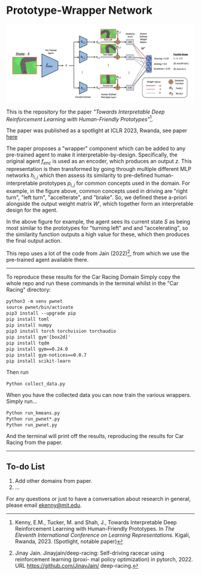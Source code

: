 
# Prototype-Wrapper Network

![alt text](graphics/title.png "Title")


This is the repository for the paper *"Towards Interpretable Deep Reinforcement Learning with Human-Friendly Prototypes"*[^1].

The paper was published as a spotlight at ICLR 2023, Rwanda, see paper [here](https://openreview.net/forum?id=hWwY_Jq0xsN)

The paper proposes a "wrapper" component which can be added to any pre-trained agent to make it interpretable-by-design. Specifically, the original agent $f_{enc}$ is used as an encoder, which produces an output $z$. This representation is then transformed by going through multiple different MLP networks $h_{i,j}$ which then assess its similarity to pre-defined human-interpretable prototypes $p_{i,j}$ for common concepts used in the domain. For example, in the figure above, common concepts used in driving are "right turn", "left turn", "accelterate", and "brake". So, we defined these a-priori alongside the output weight matrix $W'$, which together form an interpretable design for the agent.

In the above figure for example, the agent sees its current state $S$ as being most similar to the prototypes for "turning left" and and "accelerating", so the similarity function outputs a high value for these, which then produces the final output action.

This repo uses a lot of the code from Jain (2022)[^2], from which we use the pre-trained agent available there.

--------------

To reproduce these results for the Car Racing Domain Simply copy the whole repo and run these commands in the terminal whilst in the "Car Racing" directory:

```
python3 -m venv pwnet
source pwnet/bin/activate
pip3 install --upgrade pip
pip install toml
pip install numpy
pip3 install torch torchvision torchaudio
pip install gym'[box2d]'
pip install tqdm
pip install gym==0.24.0
pip install gym-notices==0.0.7
pip install scikit-learn
```

Then run

```
Python collect_data.py
```

When you have the collected data you can now train the various wrappers. Simply run...

```
Python run_kmeans.py
Python run_pwnet*.py
Python run_pwnet.py
```

And the terminal will print off the results, reproducing the results for Car Racing from the paper.

------------------------

## To-do List
1. Add other domains from paper.
2. ... 

For any questions or just to have a conversation about research in general, please email ekenny@mit.edu.


[^1]: Kenny, E.M., Tucker, M. and Shah, J., Towards Interpretable Deep Reinforcement Learning with Human-Friendly Prototypes. In *The Eleventh International Conference on Learning Representations.* Kigali, Rwanda, 2023. (Spotlight, notable paper)

[^2]: Jinay Jain. Jinayjain/deep-racing: Self-driving racecar using reinforcement learning (proxi- mal policy optimization) in pytorch, 2022. URL https://github.com/JinayJain/ deep-racing.


